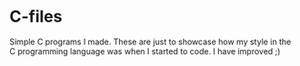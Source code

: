 # C-files
Simple C programs I made.
These are just to showcase how my style in the C programming language was when I started to code.
I have improved ;)
